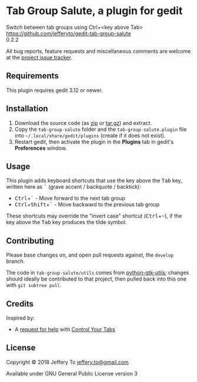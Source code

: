 # Tab Group Salute, a plugin for gedit

Switch between tab groups using Ctrl+\<key above Tab\>  
<https://github.com/jefferyto/gedit-tab-group-salute>  
0.2.2

All bug reports, feature requests and miscellaneous comments are welcome
at the [project issue tracker][].

## Requirements

This plugin requires gedit 3.12 or newer.

## Installation

1.  Download the source code (as [zip][] or [tar.gz][]) and extract.
2.  Copy the `tab-group-salute` folder and the `tab-group-salute.plugin`
    file into `~/.local/share/gedit/plugins` (create if it does not
    exist).
3.  Restart gedit, then activate the plugin in the **Plugins** tab in
    gedit's **Preferences** window.

## Usage

This plugin adds keyboard shortcuts that use the key above the
<kbd>Tab</kbd> key, written here as <kbd>\`</kbd> (grave accent /
backquote / backtick):

*   <kbd>Ctrl</kbd>+<kbd>\`</kbd> - Move forward to the next tab group
*   <kbd>Ctrl</kbd>+<kbd>Shift</kbd>+<kbd>\`</kbd> - Move backward to
    the previous tab group

These shortcuts may override the "invert case" shortcut
(<kbd>Ctrl</kbd>+<kbd>~</kbd>), if the key above the <kbd>Tab</kbd> key
produces the tilde symbol.

## Contributing

Please base changes on, and open pull requests against, the `develop`
branch.

The code in `tab-group-salute/utils` comes from [python-gtk-utils][];
changes should ideally be contributed to that project, then pulled back
into this one with `git subtree pull`.

## Credits

Inspired by:

*   A [request for help][] with [Control Your Tabs][]

## License

Copyright &copy; 2018 Jeffery To <jeffery.to@gmail.com>

Available under GNU General Public License version 3


[project issue tracker]: https://github.com/jefferyto/gedit-tab-group-salute/issues
[zip]: https://github.com/jefferyto/gedit-tab-group-salute/archive/master.zip
[tar.gz]: https://github.com/jefferyto/gedit-tab-group-salute/archive/master.tar.gz
[python-gtk-utils]: https://github.com/jefferyto/python-gtk-utils
[request for help]: https://github.com/jefferyto/gedit-control-your-tabs/issues/11
[Control Your Tabs]: https://github.com/jefferyto/gedit-control-your-tabs
